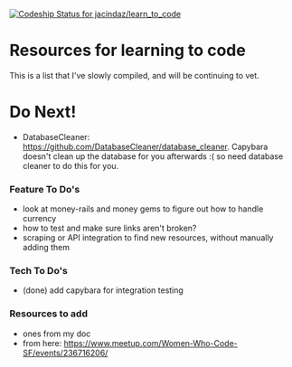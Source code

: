 [ ![Codeship Status for jacindaz/learn_to_code](https://app.codeship.com/projects/0a218900-d880-0134-06ff-228cb92263ec/status?branch=master)](https://app.codeship.com/projects/203214)

# Resources for learning to code
This is a list that I've slowly compiled, and will be continuing to vet.

# Do Next!
 * DatabaseCleaner: https://github.com/DatabaseCleaner/database_cleaner. Capybara doesn't clean up the database for you afterwards :( so need database cleaner to do this for you.

### Feature To Do's
 * look at money-rails and money gems to figure out how to handle currency
 * how to test and make sure links aren't broken?
 * scraping or API integration to find new resources, without manually adding them

### Tech To Do's
 * (done) add capybara for integration testing

### Resources to add
 * ones from my doc
 * from here: https://www.meetup.com/Women-Who-Code-SF/events/236716206/
